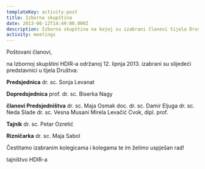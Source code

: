 ```yaml
---
templateKey: activity-post
title: Izborna skupština
date: 2013-06-12T14:49:00.000Z
description: Izborna skupština na kojoj su izabrani članovi tijela Društva.
activity: meetings
---
```

Poštovani članovi,

na Izbornoj skupštini HDIR-a održanoj 12. lipnja 2013. izabrani su slijedeći predstavnici u tijela Društva:

**Predsjednica**
dr. sc. Sonja Levanat

**Dopredsjednica**
prof. dr. sc. Biserka Nagy

**članovi Predsjedništva**
dr. sc. Maja Osmak
doc. dr. sc. Damir Eljuga
dr. sc. Neda Slade
dr. sc. Vesna Musani
Mirela Levačić Cvok, dipl. prof.

**Tajnik**
dr. sc. Petar Ozretić

**Rizničarka**
dr. sc. Maja Sabol


Čestitamo izabranim kolegicama i kolegama te im želimo uspješan rad!



tajništvo HDIR-a